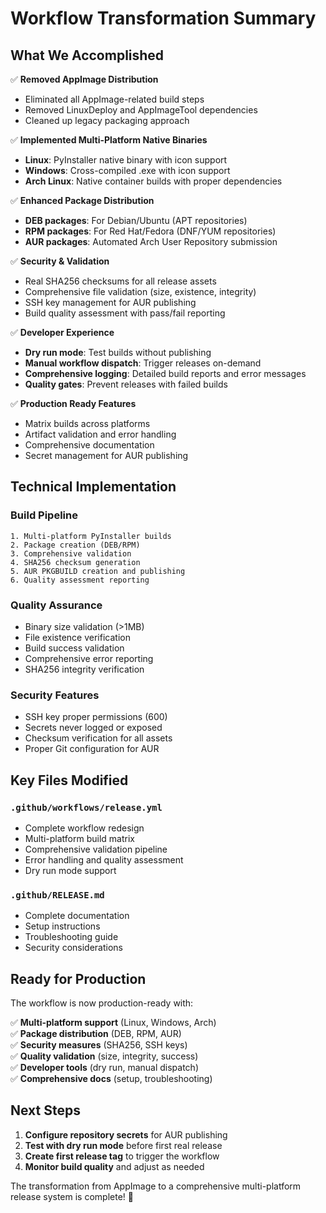 # Workflow Transformation Summary

## What We Accomplished

✅ **Removed AppImage Distribution**
- Eliminated all AppImage-related build steps
- Removed LinuxDeploy and AppImageTool dependencies
- Cleaned up legacy packaging approach

✅ **Implemented Multi-Platform Native Binaries**
- **Linux**: PyInstaller native binary with icon support
- **Windows**: Cross-compiled .exe with icon support  
- **Arch Linux**: Native container builds with proper dependencies

✅ **Enhanced Package Distribution**
- **DEB packages**: For Debian/Ubuntu (APT repositories)
- **RPM packages**: For Red Hat/Fedora (DNF/YUM repositories)
- **AUR packages**: Automated Arch User Repository submission

✅ **Security & Validation**
- Real SHA256 checksums for all release assets
- Comprehensive file validation (size, existence, integrity)
- SSH key management for AUR publishing
- Build quality assessment with pass/fail reporting

✅ **Developer Experience**
- **Dry run mode**: Test builds without publishing
- **Manual workflow dispatch**: Trigger releases on-demand
- **Comprehensive logging**: Detailed build reports and error messages
- **Quality gates**: Prevent releases with failed builds

✅ **Production Ready Features**
- Matrix builds across platforms
- Artifact validation and error handling
- Comprehensive documentation
- Secret management for AUR publishing

## Technical Implementation

### Build Pipeline
```
1. Multi-platform PyInstaller builds
2. Package creation (DEB/RPM) 
3. Comprehensive validation
4. SHA256 checksum generation
5. AUR PKGBUILD creation and publishing
6. Quality assessment reporting
```

### Quality Assurance
- Binary size validation (>1MB)
- File existence verification  
- Build success validation
- Comprehensive error reporting
- SHA256 integrity verification

### Security Features
- SSH key proper permissions (600)
- Secrets never logged or exposed
- Checksum verification for all assets
- Proper Git configuration for AUR

## Key Files Modified

### `.github/workflows/release.yml`
- Complete workflow redesign
- Multi-platform build matrix
- Comprehensive validation pipeline
- Error handling and quality assessment
- Dry run mode support

### `.github/RELEASE.md`
- Complete documentation
- Setup instructions
- Troubleshooting guide
- Security considerations

## Ready for Production

The workflow is now production-ready with:

✅ **Multi-platform support** (Linux, Windows, Arch)  
✅ **Package distribution** (DEB, RPM, AUR)  
✅ **Security measures** (SHA256, SSH keys)  
✅ **Quality validation** (size, integrity, success)  
✅ **Developer tools** (dry run, manual dispatch)  
✅ **Comprehensive docs** (setup, troubleshooting)  

## Next Steps

1. **Configure repository secrets** for AUR publishing
2. **Test with dry run mode** before first real release
3. **Create first release tag** to trigger the workflow
4. **Monitor build quality** and adjust as needed

The transformation from AppImage to a comprehensive multi-platform release system is complete! 🚀
